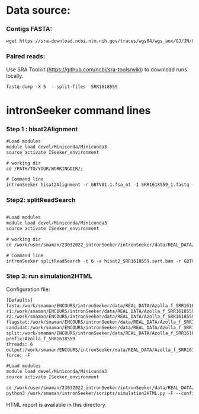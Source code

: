 Data source:
============

### Contigs FASTA: 

```diff
wget https://sra-download.ncbi.nlm.nih.gov/traces/wgs04/wgs_aux/GJ/JN/GJJN01/GJJN01.1.fsa_nt.gz
```

### Paired reads:

Use SRA Toolkit (https://github.com/ncbi/sra-tools/wiki) to download runs locally.

```diff
fastq-dump -X 5  --split-files  SRR1618559
```

intronSeeker command lines
============================

### Step 1 : hisat2Alignment

```diff
#Load modules
module load devel/Miniconda/Miniconda3
source activate ISeeker_environment

# working dir 
cd /PATH/TO/YOUR/WORKINGDIR/;

# Command line
intronSeeker hisat2Alignment -r GBTV01.1.fsa_nt -1 SRR1618559_1.fastq -2 SRR1618559_2.fastq  -p  SRR1618559  -o /PATH/TO/YOUR/OUTPUT/PATH/;
```

### Step2: splitReadSearch

```diff

#Load modules
module load devel/Miniconda/Miniconda3
source activate ISeeker_environment

# working dir 
cd /work/user/smaman/23032022_intronSeeker/intronSeeker/data/REAL_DATA/Azolla_f_SRR1618559/;

# Command line
intronSeeker splitReadSearch -t 6 -a hisat2_SRR1618559.sort.bam -r GBTV01.1.fsa_nt  -o /work/user/smaman/23032022_intronSeeker/intronSeeker/data/REAL_DATA/Azolla_f_SRR1618559/ -p SRR1618559 -d 1;

```

### Step 3: run simulation2HTML

Configuration file:

```diff
[Defaults]
fasta:/work/smaman/ENCOURS/intronSeeker/data/REAL_DATA/Azolla_f_SRR1618559/GBTV01.1.fsa_nt
r1:/work/smaman/ENCOURS/intronSeeker/data/REAL_DATA/Azolla_f_SRR1618559/SRR1618559_1.fastq
r2:/work/smaman/ENCOURS/intronSeeker/data/REAL_DATA/Azolla_f_SRR1618559/SRR1618559_2.fastq
flagstat:/work/smaman/ENCOURS/intronSeeker/data/REAL_DATA/Azolla_f_SRR1618559/hisat2_SRR1618559.sort.flagstat.txt
candidat:/work/smaman/ENCOURS/intronSeeker/data/REAL_DATA/Azolla_f_SRR1618559/srs_SRR1618559_candidates.txt
split:/work/smaman/ENCOURS/intronSeeker/data/REAL_DATA/Azolla_f_SRR1618559/srs_SRR1618559_split_alignments.txt
prefix:Azolla_f_SRR1618559
threads: 6                
output:/work/smaman/ENCOURS/intronSeeker/data/REAL_DATA/Azolla_f_SRR1618559/HTML/
force: -F
```


```diff
#Load modules
module load devel/Miniconda/Miniconda3
source activate ISeeker_environment

cd /work/user/smaman/23032022_intronSeeker/intronSeeker/data/REAL_DATA/Azolla_f_SRR1618559/;
python3 /work/smaman/intronSeeker/scripts/simulation2HTML.py -F --config_file  SRR1618559.cfg;

```

HTML report is available in this directory.
